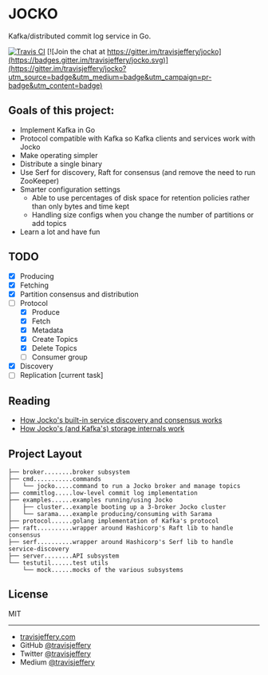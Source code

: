 # JOCKO

Kafka/distributed commit log service in Go.

[![Travis CI](https://travis-ci.org/travisjeffery/jocko.svg?branch=master)](https://travis-ci.org/travisjeffery/jocko) [![Join the chat at https://gitter.im/travisjeffery/jocko](https://badges.gitter.im/travisjeffery/jocko.svg)](https://gitter.im/travisjeffery/jocko?utm_source=badge&utm_medium=badge&utm_campaign=pr-badge&utm_content=badge)

## Goals of this project:

- Implement Kafka in Go
- Protocol compatible with Kafka so Kafka clients and services work with Jocko
- Make operating simpler
- Distribute a single binary
- Use Serf for discovery, Raft for consensus (and remove the need to run ZooKeeper)
- Smarter configuration settings
    - Able to use percentages of disk space for retention policies rather than only bytes and time kept
    - Handling size configs when you change the number of partitions or add topics
- Learn a lot and have fun

## TODO

- [x] Producing
- [x] Fetching
- [x] Partition consensus and distribution
- [ ] Protocol
    - [x] Produce
    - [x] Fetch
    - [x] Metadata
    - [x] Create Topics    
    - [x] Delete Topics    
    - [ ] Consumer group
- [x] Discovery
- [ ] Replication [current task]

## Reading

- [How Jocko's built-in service discovery and consensus works](https://medium.com/the-hoard/building-a-kafka-that-doesnt-depend-on-zookeeper-2c4701b6e961#.uamxtq1yz)
- [How Jocko's (and Kafka's) storage internals work](https://medium.com/the-hoard/how-kafkas-storage-internals-work-3a29b02e026#.qfbssm978)

## Project Layout

```
├── broker........broker subsystem
├── cmd...........commands
│   └── jocko.....command to run a Jocko broker and manage topics
├── commitlog.....low-level commit log implementation
├── examples......examples running/using Jocko
│   ├── cluster...example booting up a 3-broker Jocko cluster
│   └── sarama....example producing/consuming with Sarama
├── protocol......golang implementation of Kafka's protocol
├── raft..........wrapper around Hashicorp's Raft lib to handle consensus
├── serf..........wrapper around Hashicorp's Serf lib to handle service-discovery
├── server........API subsystem
└── testutil......test utils
    └── mock......mocks of the various subsystems
```

## License

MIT

--- 

- [travisjeffery.com](http://travisjeffery.com)
- GitHub [@travisjeffery](https://github.com/travisjeffery)
- Twitter [@travisjeffery](https://twitter.com/travisjeffery)
- Medium [@travisjeffery](https://medium.com/@travisjeffery)



